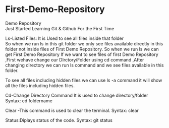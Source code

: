 # First-Demo-Repository
Demo Repository <br>
Just Started Learning Git & Github For the First Time

Ls-Listed Files:
  It is Used to see all files inside that folder <br>
  So when we run ls in this git folder we only see files available directly in this folder not inside files of First Demo Repository.
  So when we run ls we can get First Demo Repository
  If we want to see files of first Demo Repository ,First wehave change our DIrctory/Folder using cd command ,After changing directory we can run ls command and we see files available in this folder.

  To see all files including hidden files we can use ls -a command it will show all the files including hidden files.


Cd-Change Directory Command
 It is used to change directory/folder
 Syntax: cd foldername

Clear -This command is used to clear the terminal.
  Syntax: clear

Status:Diplays status of the code.
 Syntax:  git status